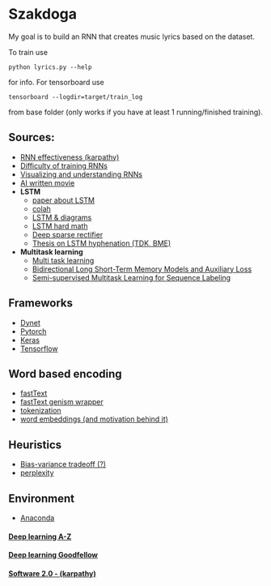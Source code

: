 # Szakdoga

My goal is to build an RNN that creates music lyrics based on the dataset.

To train use
```
python lyrics.py --help
```
for info.
For tensorboard use
```
tensorboard --logdir=target/train_log
```
from base folder (only works if you have at least 1 running/finished training).

## Sources: 
- [RNN effectiveness (karpathy)](http://karpathy.github.io/2015/05/21/rnn-effectiveness/)
- [Difficulty of training RNNs](http://proceedings.mlr.press/v28/pascanu13.pdf)
- [Visualizing and understanding RNNs](https://arxiv.org/pdf/1506.02078.pdf)
- [AI written movie](https://arstechnica.com/gaming/2016/06/an-ai-wrote-this-movie-and-its-strangely-moving/)
- **LSTM**
  -  [paper about LSTM](http://www.bioinf.jku.at/publications/older/2604.pdf)
  -  [colah](http://colah.github.io/posts/2015-08-Understanding-LSTMs/)
  -  [LSTM & diagrams](https://medium.com/@shiyan/understanding-lstm-and-its-diagrams-37e2f46f1714)
  -  [LSTM hard math](https://arxiv.org/pdf/1503.04069.pdf)
  -  [Deep sparse rectifier](http://proceedings.mlr.press/v15/glorot11a/glorot11a.pdf)
  -  [Thesis on LSTM hyphenation (TDK, BME)](http://tdk.bme.hu/VIK/DownloadPaper/Szotagolas-mely-neuralis-halozatokkal1)
- **Multitask learning**
  - [Multi task learning](http://ruder.io/multi-task/)
  - [Bidirectional Long Short-Term Memory Models and Auxiliary Loss](https://arxiv.org/abs/1604.05529)
  - [Semi-supervised Multitask Learning for Sequence Labeling](https://arxiv.org/abs/1704.07156)

## Frameworks
- [Dynet](https://github.com/clab/dynet)
- [Pytorch](https://github.com/pytorch/pytorch)
- [Keras](https://keras.io/)
- [Tensorflow](https://www.tensorflow.org/)

## Word based encoding
- [fastText](https://fasttext.cc/)
- [fastText genism wrapper](https://radimrehurek.com/gensim/models/wrappers/fasttext.html)
- [tokenization](http://www.nltk.org/api/nltk.tokenize.html)
- [word embeddings (and motivation behind it)](https://www.youtube.com/watch?v=5PL0TmQhItY)

## Heuristics
- [Bias-variance tradeoff (?)](https://en.wikipedia.org/wiki/Bias%E2%80%93variance_tradeoff)
- [perplexity](https://en.wikipedia.org/wiki/Perplexity)

## Environment
- [Anaconda](https://anaconda.org/)

#### [Deep learning A-Z](https://www.superdatascience.com/deep-learning/)
#### [Deep learning Goodfellow](http://www.deeplearningbook.org/)
#### [Software 2.0 - (karpathy)](https://medium.com/@karpathy/software-2-0-a64152b37c35)